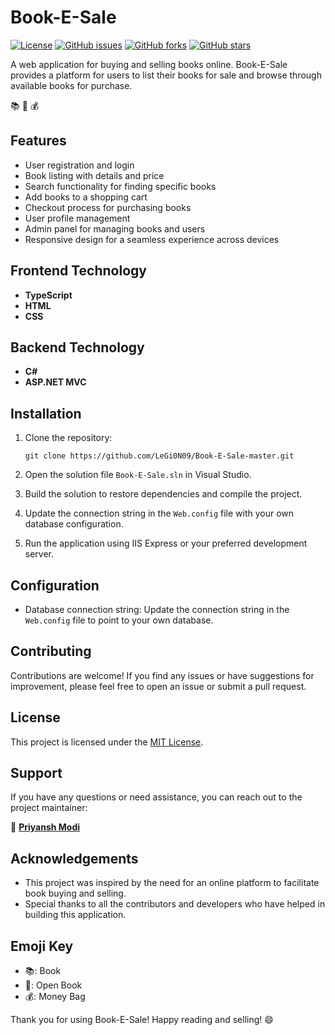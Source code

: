 # Book-E-Sale

[![License](https://img.shields.io/badge/License-MIT-blue.svg)](https://github.com/LeGi0N09/Book-E-Sale-master/blob/master/LICENSE)
[![GitHub issues](https://img.shields.io/github/issues/LeGi0N09/Book-E-Sale-master)](https://github.com/LeGi0N09/Book-E-Sale-master/issues)
[![GitHub forks](https://img.shields.io/github/forks/LeGi0N09/Book-E-Sale-master)](https://github.com/LeGi0N09/Book-E-Sale-master/network)
[![GitHub stars](https://img.shields.io/github/stars/LeGi0N09/Book-E-Sale-master)](https://github.com/LeGi0N09/Book-E-Sale-master/stargazers)

A web application for buying and selling books online. Book-E-Sale provides a platform for users to list their books for sale and browse through available books for purchase.

📚 📖 💰

## Features

- User registration and login
- Book listing with details and price
- Search functionality for finding specific books
- Add books to a shopping cart
- Checkout process for purchasing books
- User profile management
- Admin panel for managing books and users
- Responsive design for a seamless experience across devices

## Frontend Technology

- **TypeScript**
- **HTML**
- **CSS**

## Backend Technology

- **C#**
- **ASP.NET MVC**

## Installation

1. Clone the repository:

   ```shell
   git clone https://github.com/LeGi0N09/Book-E-Sale-master.git
   ```

2. Open the solution file `Book-E-Sale.sln` in Visual Studio.

3. Build the solution to restore dependencies and compile the project.

4. Update the connection string in the `Web.config` file with your own database configuration.

5. Run the application using IIS Express or your preferred development server.

## Configuration

- Database connection string: Update the connection string in the `Web.config` file to point to your own database.

## Contributing

Contributions are welcome! If you find any issues or have suggestions for improvement, please feel free to open an issue or submit a pull request.

## License

This project is licensed under the [MIT License](https://github.com/LeGi0N09/Book-E-Sale-master/blob/master/LICENSE).

## Support

If you have any questions or need assistance, you can reach out to the project maintainer:

👤 **[Priyansh Modi](https://github.com/LeGi0N09)**

## Acknowledgements

- This project was inspired by the need for an online platform to facilitate book buying and selling.
- Special thanks to all the contributors and developers who have helped in building this application.


## Emoji Key

- 📚: Book
- 📖: Open Book
- 💰: Money Bag

Thank you for using Book-E-Sale! Happy reading and selling! 😄
